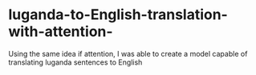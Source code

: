 # luganda-to-English-translation-with-attention-
Using the same idea if attention, I was able to create a model capable of translating luganda sentences to English 

